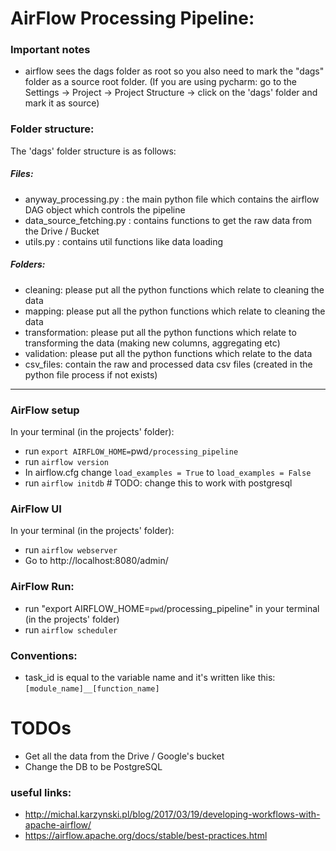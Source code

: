 # AirFlow Processing Pipeline:
### Important notes
- airflow sees the dags folder as root so you also need to mark the "dags" folder as a source root folder.
(If you are using pycharm:
    go to the Settings -> Project -> Project Structure -> click on the 'dags' folder and mark it as source)

### Folder structure:
The 'dags' folder structure is as follows:   
    
##### Files:
- anyway_processing.py : the main python file which contains the airflow DAG object which controls the pipeline
- data_source_fetching.py : contains functions to get the raw data from the Drive / Bucket  
- utils.py : contains util functions like data loading

##### Folders:

- cleaning: please put all the python functions which relate to cleaning the data
- mapping: please put all the python functions which relate to cleaning the data
- transformation: please put all the python functions which relate to transforming the data (making new columns, aggregating  etc)
- validation: please put all the python functions which relate to  the data
- csv_files: contain the raw and processed data csv files (created in the python file process if not exists)

-----------------------
### AirFlow setup
In your terminal (in the projects' folder):
- run `export AIRFLOW_HOME=`pwd`/processing_pipeline`
- run `airflow version`
- In airflow.cfg change `load_examples = True` to `load_examples = False`
- run `airflow initdb` # TODO: change this to work with postgresql


### AirFlow UI
In your terminal (in the projects' folder):
- run `airflow webserver`
- Go to http://localhost:8080/admin/


### AirFlow Run:
- run "export AIRFLOW_HOME=`pwd`/processing_pipeline" in your terminal (in the projects' folder)
- run `airflow scheduler`


### Conventions:
- task_id is equal to the variable name and it's written like this: `[module_name]__[function_name]`

# TODOs
- Get all the data from the Drive / Google's bucket
- Change the DB to be PostgreSQL




### useful links:
- http://michal.karzynski.pl/blog/2017/03/19/developing-workflows-with-apache-airflow/
- https://airflow.apache.org/docs/stable/best-practices.html